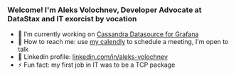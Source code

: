 ### Welcome! I'm Aleks Volochnev, Developer Advocate at DataStax and IT exorcist by vocation

- 🔭 I’m currently working on [Cassandra Datasource for Grafana](https://github.com/HadesArchitect/GrafanaCassandraDatasource)
- 💬 How to reach me: use [my calendly](https://calendly.com/aleks-volochnev) to schedule a meeting, I'm open to talk
- 🔗 Linkedin profile: [linkedin.com/in/aleks-volochnev](https://www.linkedin.com/in/aleks-volochnev/)
- ⚡ Fun fact: my first job in IT was to be a TCP package
